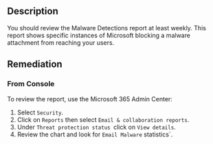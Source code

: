 ## Description

You should review the Malware Detections report at least weekly. This report shows specific instances of Microsoft blocking a malware attachment from reaching your users.

## Remediation

### From Console

To review the report, use the Microsoft 365 Admin Center:

1. Select `Security`.
2. Click on `Reports` then select `Email & collaboration reports`.
3. Under `Threat protection status `click on `View details`.
4. Review the chart and look for `Email Malware` statistics`.
